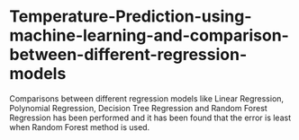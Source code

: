 # Temperature-Prediction-using-machine-learning-and-comparison-between-different-regression-models

Comparisons between different regression models like Linear Regression, Polynomial Regression, Decision Tree Regression and Random Forest Regression has been performed and it has been found that the error is least when Random Forest method is used.
